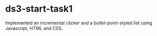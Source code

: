 # ds3-start-task1
Implemented an incremental clicker and a bullet-point-styled list using Javascript, HTML and CSS.
